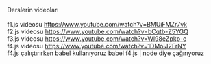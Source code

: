 Derslerin videoları
 <br /> <br />
f1.js videosu https://www.youtube.com/watch?v=BMUiFMZr7vk <br />
f2.js videosu https://www.youtube.com/watch?v=bCqtb-Z5YGQ <br />
f3.js videosu https://www.youtube.com/watch?v=Wl98eZpkp-c <br />
f4.js videosu https://www.youtube.com/watch?v=1DMolJ2FrNY <br />
f4.js çalıştırırken babel kullanıyoruz babel f4.js | node diye çağırıyoruz
